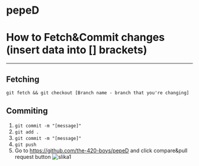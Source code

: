 # pepeD

# How to Fetch&Commit changes (insert data into [] brackets)
____________________________
## Fetching

`git fetch && git checkout [Branch name - branch that you're changing]`

## Commiting

1. `git commit -m "[message]"`
2. `git add .`
3. `git commit -m "[message]"`
4. `git push`
5. Go to https://github.com/the-420-boys/pepeD and click compare&pull request button ![slika1](https://i.gyazo.com/b79eadb6943bf86610600463211d73a2.png)
